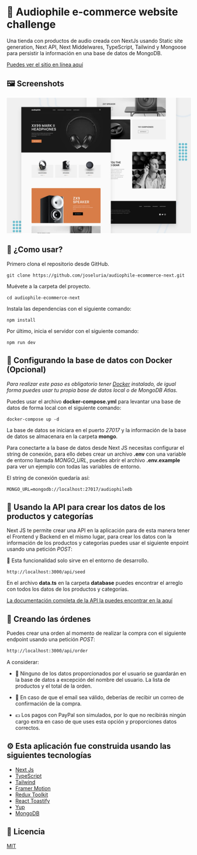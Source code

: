 # 🤖 Audiophile e-commerce website challenge

Una tienda con productos de audio creada con NextJs usando Static site generation, Next API, Next Middelwares, TypeScript, Tailwind y Mongoose para persistir la información en una base de datos de MongoDB.

[Puedes ver el sitio en línea aquí](https://github.com/joseluria/audiophile-ecommerce-next.git)

## 🖼️ Screenshots

![Audiophile ecommerce](./public/preview.jpg)

## 🚀 ¿Como usar?

Primero clona el repositorio desde GitHub.

```shell
git clone https://github.com/joseluria/audiophile-ecommerce-next.git
```

Muévete a la carpeta del proyecto.

```shell
cd audiophile-ecommerce-next
```

Instala las dependencias con el siguiente comando:

```shell
npm install
```

Por último, inicia el servidor con el siguiente comando:

```shell
npm run dev
```

## 💾 Configurando la base de datos con Docker (Opcional)

*Para realizar este paso es obligatorio tener [Docker](https://www.docker.com/products/docker-desktop/) instalado, de igual forma puedes usar tu propia base de datos local o de MongoDB Atlas.*

Puedes usar el archivo **docker-compose.yml** para levantar una base de datos de forma local con el siguiente comando:

```shell
docker-compose up -d
```

La base de datos se iniciara en el puerto *27017* y la información de la base de datos se almacenara en la carpeta **mongo**.

Para conectarte a la base de datos desde Next JS necesitas configurar el string de conexión, para ello debes crear un archivo **.env** con una variable de entorno llamada *MONGO_URL*, puedes abrir el archivo **.env.example** para ver un ejemplo con todas las variables de entorno.

El string de conexión quedaría así:

```text
MONGO_URL=mongodb://localhost:27017/audiophiledb 
```

## 💽 Usando la API para crear los datos de los productos y categorías

Next JS te permite crear una API en la aplicación para de esta manera tener el Frontend y Backend en el mismo lugar, para crear los datos con la información de los productos y categorías puedes usar el siguiente enpoint usando una petición *POST*:

🚨 Esta funcionalidad solo sirve en el entorno de desarrollo.

```shell
http://localhost:3000/api/seed
```

En el archivo **data.ts** en la carpeta **database** puedes encontrar el arreglo con todos los datos de los productos y categorías.

[La documentación completa de la API la puedes encontrar en la aquí](https://github.com/joseluria/audiophile-ecommerce-next.git)

## 🧾 Creando las órdenes

Puedes crear una orden al momento de realizar la compra con el siguiente endpoint usando una petición *POST*:

```bash
http://localhost:3000/api/order
```

A considerar:

- 🚨 Ninguno de los datos proporcionados por el usuario se guardarán en la base de datos a excepción del nombre del usuario. La lista de productos y el total de la orden.

- 📨 En caso de que el email sea válido, deberías de recibir un correo de confirmación de la compra.

- 💵 Los pagos con PayPal son simulados, por lo que no recibirás ningún cargo extra en caso de que uses esta opción y proporciones datos correctos.

## ⚙️ Esta aplicación fue construida usando las siguientes tecnologías

- [Next Js](https://nextjs.org/)
- [TypeScript](https://www.typescriptlang.org/)
- [Tailwind](https://tailwindcss.com/)
- [Framer Motion](https://www.framer.com/docs/animation/)
- [Redux Toolkit](https://redux-toolkit.js.org/)
- [React Toastify](https://fkhadra.github.io/react-toastify/introduction)
- [Yup](https://github.com/jquense/yup)
- [MongoDB](https://www.mongodb.com/)

## 📄 Licencia

[MIT](https://opensource.org/licenses/MIT)

